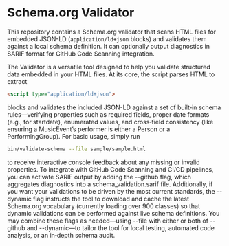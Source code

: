 # Schema.org Validator

This repository contains a Schema.org validator that scans HTML files for embedded JSON-LD (`application/ld+json` blocks) and validates them against a local schema definition.
It can optionally output diagnostics in SARIF format for GitHub Code Scanning integration.

The Validator is a versatile tool designed to help you validate structured data embedded in your HTML files.
At its core, the script parses HTML to extract
```html
<script type="application/ld+json">
```
blocks and validates the included JSON-LD against a set of built‑in schema rules—verifying properties such as required fields, proper date formats (e.g., for startdate), enumerated values, and cross‑field consistency (like ensuring a MusicEvent’s performer is either a Person or a PerformingGroup).
For basic usage, simply run
```bash
bin/validate-schema --file sample/sample.html
```
to receive interactive console feedback about any missing or invalid properties.
To integrate with GitHub Code Scanning and CI/CD pipelines, you can activate SARIF output by adding the --github flag, which aggregates diagnostics into a schema_validation.sarif file.
Additionally, if you want your validations to be driven by the most current standards, the --dynamic flag instructs the tool to download and cache the latest Schema.org vocabulary (currently loading over 900 classes) so that dynamic validations can be performed against live schema definitions.
You may combine these flags as needed—using --file with either or both of --github and --dynamic—to tailor the tool for local testing, automated code analysis, or an in‑depth schema audit.
